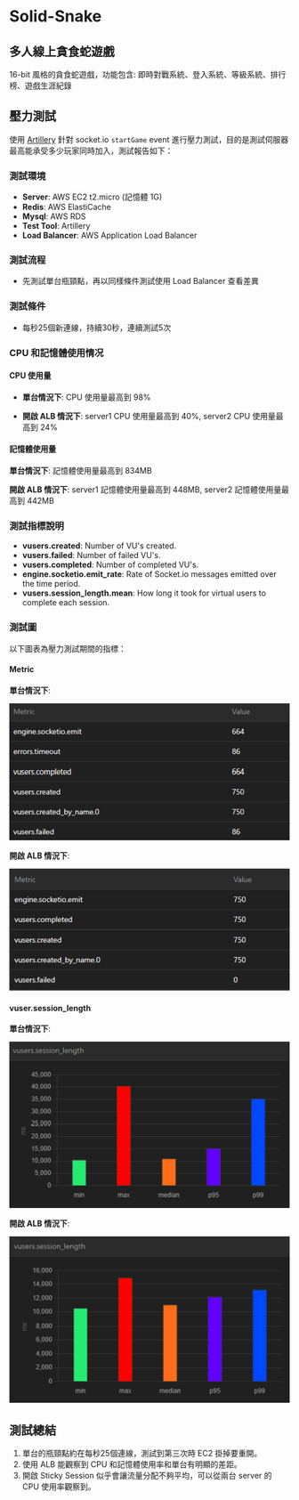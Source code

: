 # Solid-Snake

## 多人線上貪食蛇遊戲

16-bit 風格的貪食蛇遊戲，功能包含: 即時對戰系統、登入系統、等級系統、排行榜、遊戲生涯紀錄

## 壓力測試

使用 [Artillery](https://www.artillery.io/) 針對 socket.io `startGame` event 進行壓力測試，目的是測試伺服器最高能承受多少玩家同時加入，測試報告如下：

### 測試環境

- **Server**: AWS EC2 t2.micro (記憶體 1G)
- **Redis**: AWS ElastiCache
- **Mysql**: AWS RDS
- **Test Tool**: Artillery
- **Load Balancer**: AWS Application Load Balancer

### 測試流程

- 先測試單台瓶頸點，再以同樣條件測試使用 Load Balancer 查看差異

### 測試條件

- 每秒25個新連線，持續30秒，連續測試5次

### CPU 和記憶體使用情况

#### CPU 使用量

- **單台情況下**: CPU 使用量最高到 98%

- **開啟 ALB 情況下**: server1 CPU 使用量最高到 40%, server2 CPU 使用量最高到 24%

#### 記憶體使用量

**單台情況下**: 記憶體使用量最高到 834MB

**開啟 ALB 情況下**: server1 記憶體使用量最高到 448MB, server2 記憶體使用量最高到 442MB

### 測試指標說明

- **vusers.created**: Number of VU's created.
- **vusers.failed**: Number of failed VU's.
- **vusers.completed**: Number of completed VU's.
- **engine.socketio.emit_rate**: Rate of Socket.io messages emitted over the time period.
- **vusers.session_length.mean**: How long it took for virtual users to complete each session.

### 測試圖

以下圖表為壓力測試期間的指標：

#### Metric

**單台情況下**:

![無開啟 ALB](./test/1S25.png)

**開啟 ALB 情況下**:

![有開啟 ALB](./test/ALB1S25.png)

#### vuser.session_length

**單台情況下**:

![無開啟 ALB](./test/1S25-SESSION.png)

**開啟 ALB 情況下**:

![有開啟 ALB](./test/ALB1S25-SESSION.png)

## 測試總結

1. 單台的瓶頸點約在每秒25個連線，測試到第三次時 EC2 掛掉要重開。
2. 使用 ALB 能觀察到 CPU 和記憶體使用率和單台有明顯的差距。
3. 開啟 Sticky Session 似乎會讓流量分配不夠平均，可以從兩台 server 的 CPU 使用率觀察到。